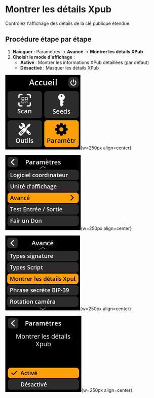 # Montrer les détails Xpub

Contrôlez l'affichage des détails de la clé publique étendue.

## Procédure étape par étape

1. **Naviguer** : Paramètres → **Avancé** → **Montrer les détails XPub**
2. **Choisir le mode d'affichage** :
   - **Activé** : Montrer les informations XPub détaillées (par défaut)
   - **Désactivé** : Masquer les détails XPub

![Settings selection menu](images/HomeScreenSettingsSelectView_dc_as_fr.png){w=250px align=center}

![Settings selection menu](images/SettingsMainMenuAdvancedSelectView_dc_as_fr.png){w=250px align=center}

![Settings selection menu](images/ShowXpubDetailsSelectView_dc_as_fr.png){w=250px align=center}

![Settings selection menu](images/SettingsEntryUpdateSelectionView_show_xpub_dc_as_fr.png){w=250px align=center}
